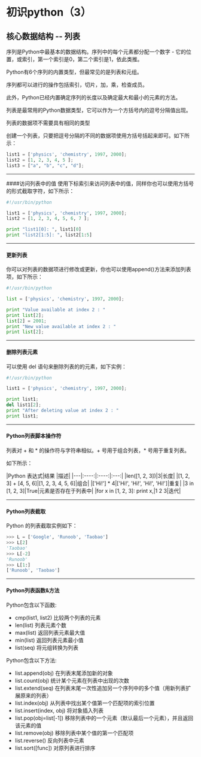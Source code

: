 # 初识python（3）
## 核心数据结构 -- 列表
序列是Python中最基本的数据结构。序列中的每个元素都分配一个数字 - 它的位置，或索引，第一个索引是0，第二个索引是1，依此类推。

Python有6个序列的内置类型，但最常见的是列表和元组。

序列都可以进行的操作包括索引，切片，加，乘，检查成员。

此外，Python已经内置确定序列的长度以及确定最大和最小的元素的方法。

列表是最常用的Python数据类型，它可以作为一个方括号内的逗号分隔值出现。

列表的数据项不需要具有相同的类型

创建一个列表，只要把逗号分隔的不同的数据项使用方括号括起来即可。如下所示：
```python
list1 = ['physics', 'chemistry', 1997, 2000];
list2 = [1, 2, 3, 4, 5 ];
list3 = ["a", "b", "c", "d"];
```
***
####访问列表中的值
使用下标索引来访问列表中的值，同样你也可以使用方括号的形式截取字符，如下所示：
```python
#!/usr/bin/python

list1 = ['physics', 'chemistry', 1997, 2000];
list2 = [1, 2, 3, 4, 5, 6, 7 ];

print "list1[0]: ", list1[0]
print "list2[1:5]: ", list2[1:5]

```
***
#### 更新列表
你可以对列表的数据项进行修改或更新，你也可以使用append()方法来添加列表项，如下所示：

```python
#!/usr/bin/python

list = ['physics', 'chemistry', 1997, 2000];

print "Value available at index 2 : "
print list[2];
list[2] = 2001;
print "New value available at index 2 : "
print list[2];
```
***
#### 删除列表元素
可以使用 del 语句来删除列表的的元素，如下实例：

```python
#!/usr/bin/python

list1 = ['physics', 'chemistry', 1997, 2000];

print list1;
del list1[2];
print "After deleting value at index 2 : "
print list1;
```
***
#### Python列表脚本操作符
列表对 + 和 * 的操作符与字符串相似。+ 号用于组合列表，* 号用于重复列表。

如下所示：

|Python 表达式|结果 |描述|
|---|:----:|:----:|:---:|
|len([1, 2, 3])|3|长度|
|[1, 2, 3] + [4, 5, 6]|[1, 2, 3, 4, 5, 6]|组合|
|['Hi!'] * 4|['Hi!', 'Hi!', 'Hi!', 'Hi!']|重复|
|3 in [1, 2, 3]|True|元素是否存在于列表中|
|for x in [1, 2, 3]: print x,|1 2 3|迭代|
***
#### Python列表截取
Python 的列表截取实例如下：
```python
>>> L = ['Google', 'Runoob', 'Taobao']
>>> L[2]
'Taobao'
>>> L[-2]
'Runoob'
>>> L[1:]
['Runoob', 'Taobao']

```
***
#### Python列表函数&方法
Python包含以下函数:
- cmp(list1, list2)
比较两个列表的元素
- len(list)
列表元素个数
- max(list)
返回列表元素最大值
- 	min(list)
返回列表元素最小值
-	list(seq)
将元组转换为列表

Python包含以下方法:
- 	list.append(obj)
在列表末尾添加新的对象
- 	list.count(obj)
统计某个元素在列表中出现的次数
- list.extend(seq)
在列表末尾一次性追加另一个序列中的多个值（用新列表扩展原来的列表）
- list.index(obj)
从列表中找出某个值第一个匹配项的索引位置
- 	list.insert(index, obj)
将对象插入列表
- 	list.pop(obj=list[-1])
移除列表中的一个元素（默认最后一个元素），并且返回该元素的值
- 	list.remove(obj)
移除列表中某个值的第一个匹配项
- 	list.reverse()
反向列表中元素
- list.sort([func])
对原列表进行排序
